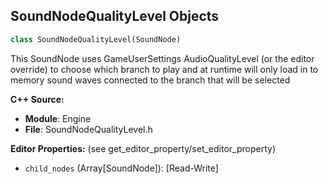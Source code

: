 ## SoundNodeQualityLevel Objects

```python
class SoundNodeQualityLevel(SoundNode)
```

This SoundNode uses GameUserSettings AudioQualityLevel (or the editor override) to choose which branch to play
and at runtime will only load in to memory sound waves connected to the branch that will be selected

**C++ Source:**

- **Module**: Engine
- **File**: SoundNodeQualityLevel.h

**Editor Properties:** (see get_editor_property/set_editor_property)

- ``child_nodes`` (Array[SoundNode]):  [Read-Write]

<a id="unreal.SoundNodeRandom"></a>